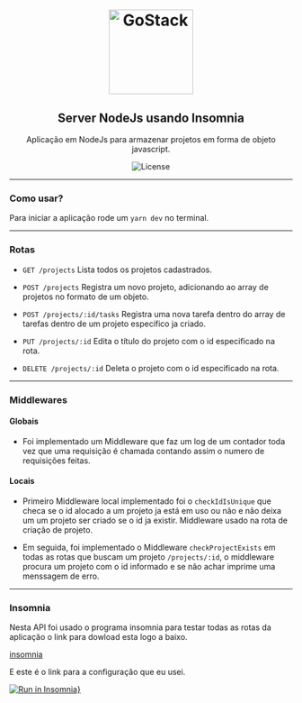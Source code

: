 <h1 align="center">
    <img alt="GoStack" src="https://res.cloudinary.com/zagatti/image/upload/v1583287835/readme/logo-gostack_u0ur8n.png" width="150px" />
</h1>

<h2 align="center"> Server NodeJs usando Insomnia </h2>

  
<p align="center">  Aplicação em NodeJs para armazenar projetos em forma de objeto javascript.  </p>

<p align="center">
  <img alt="License" src="https://img.shields.io/github/license/AZagatti/challenge05-gostack10?style=plastic">

</p>

---

### Como usar?

  Para iniciar a aplicação rode um ``` yarn dev ``` no terminal.

---
### Rotas 

  - ``` GET /projects ``` Lista todos os projetos cadastrados.

  - ``` POST /projects ``` Registra um novo projeto, adicionando ao array de projetos no formato de um objeto.

  - ``` POST /projects/:id/tasks ``` Registra uma nova tarefa dentro do array de tarefas dentro de um projeto especifico ja criado.

  - ``` PUT /projects/:id ``` Edita o título do projeto com o id especificado na
  rota.

  - ``` DELETE /projects/:id ``` Deleta o projeto com o id especificado na rota.

---
### Middlewares

  #### Globais
  
  - Foi implementado um Middleware que faz um log de um contador toda vez que uma requisição é chamada contando assim o numero de requisições feitas.

  #### Locais

  - Primeiro Middleware local implementado foi o ``` checkIdIsUnique ``` que checa se o id alocado a um projeto ja está em uso ou não e não deixa um um projeto ser criado se o id ja existir. Middleware usado na rota de criação de projeto.

  - Em seguida, foi implementado o Middleware ``` checkProjectExists ``` em todas as rotas que buscam um projeto ``` /projects/:id ```, o middleware procura um projeto com o id informado e se não achar imprime uma menssagem de erro.

---

### Insomnia

  Nesta API foi usado o programa insomnia para testar todas as rotas da aplicação o link para dowload esta logo a baixo.

  [insomnia](https://insomnia.rest/download/)

  E este é o link para a configuração que eu usei.

  [![Run in Insomnia}](https://insomnia.rest/images/run.svg)](https://insomnia.rest/run/?label=Desafio01%20-%20bootcamp%20GoStack&uri=https%3A%2F%2Fraw.githubusercontent.com%2FTulioCaz%2Fbootcamp-GoStack-desafio01%2Fmaster%2Fexport.json)
